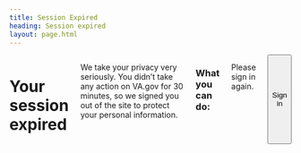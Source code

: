 ```yaml
---
title: Session Expired
heading: Session expired
layout: page.html
---
```


<div class="main home" role="main">
  <div class="section main-menu">
    <div class="row vads-u-padding-y--5">
      <div class="usa-content small-12 columns">
        <h1>Your session expired</h1>
        <div class="usa-alert usa-alert-error">
          <div class="usa-alert-body">
            <div class="usa-alert-text">
              <p>We take your privacy very seriously. You didn’t take any action on VA.gov for 30 minutes, so we signed you out of the site to protect your personal information.</p>
            </div>
          </div>
        </div>
        <h3>What you can do:</h3>
        <p>Please sign in again.</p>
        <button class="signin-signup-modal-trigger" onClick="recordEvent({ event: 'login-cta-sign-in-again' });">Sign in</button>
      </div>
    </div>
  </div>
</div>
